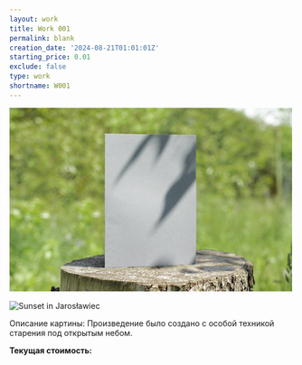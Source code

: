 ```yaml
---
layout: work
title: Work 001
permalink: blank
creation_date: '2024-08-21T01:01:01Z'
starting_price: 0.01
exclude: false
type: work
shortname: W001
---
```


![Фото картины](blank-bifold-white-card-standing-wooden-desk-outdoor-with-floral-shadow-blurred-nature-background.jpg)

![Sunset in Jarosławiec](https://upload.wikimedia.org/wikipedia/commons/thumb/0/09/POL_2007_08_04_Jaroslawiec_zachodniopomorskie_02.JPG/1200px-POL_2007_08_04_Jaroslawiec_zachodniopomorskie_02.JPG)


<p>Описание картины: Произведение было создано с особой техникой старения под открытым небом.</p>

<!-- Элемент, где будет отображаться стоимость -->
<p><strong>Текущая стоимость:</strong> <span id="price"></span></p>

<!-- Элемент для передачи данных в JavaScript через data-* атрибуты -->
<div id="art-data"
     data-creation-date="{{ page.creation_date }}"
     data-starting-price="{{ page.starting_price }}">
</div>
